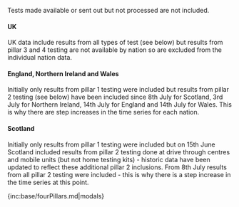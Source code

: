﻿
Tests made available or sent out but not processed are not included.

#### UK

UK data include results from all types of test (see below) but results from pillar 3 and 4 testing are not available by nation so are excluded from the individual nation data.  

#### England, Northern Ireland and Wales

Initially only results from pillar 1 testing were included but results from pillar 2 testing (see below) have been included since 8th July for Scotland, 3rd July for Northern Ireland, 14th July for England and 14th July for Wales.  This is why there are step increases in the time series for each nation.  

#### Scotland

Initially only results from pillar 1 testing were included but on 15th June Scotland included results from pillar 2 testing done at drive through centres and mobile units (but not home testing kits) - historic data have been updated to reflect these additional pillar 2 inclusions.  From 8th July results from all pillar 2 testing were included - this is why there is a step increase in the time series at this point.  



{inc:base/fourPillars.md|modals}